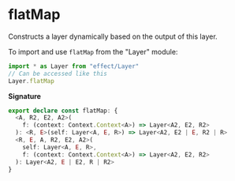 # flatMap

Constructs a layer dynamically based on the output of this layer.

To import and use `flatMap` from the "Layer" module:

```ts
import * as Layer from "effect/Layer"
// Can be accessed like this
Layer.flatMap
```

**Signature**

```ts
export declare const flatMap: {
  <A, R2, E2, A2>(
    f: (context: Context.Context<A>) => Layer<A2, E2, R2>
  ): <R, E>(self: Layer<A, E, R>) => Layer<A2, E2 | E, R2 | R>
  <R, E, A, R2, E2, A2>(
    self: Layer<A, E, R>,
    f: (context: Context.Context<A>) => Layer<A2, E2, R2>
  ): Layer<A2, E | E2, R | R2>
}
```
